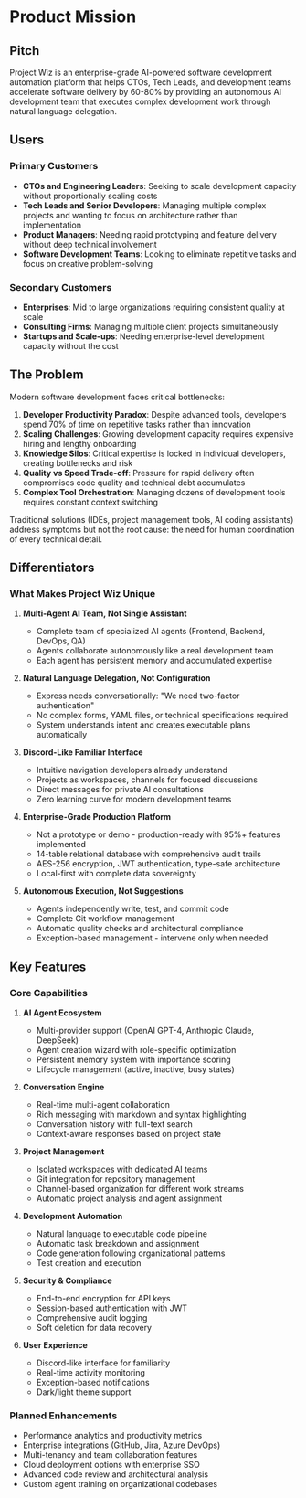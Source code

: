 # Product Mission

## Pitch

Project Wiz is an enterprise-grade AI-powered software development automation platform that helps CTOs, Tech Leads, and development teams accelerate software delivery by 60-80% by providing an autonomous AI development team that executes complex development work through natural language delegation.

## Users

### Primary Customers
- **CTOs and Engineering Leaders**: Seeking to scale development capacity without proportionally scaling costs
- **Tech Leads and Senior Developers**: Managing multiple complex projects and wanting to focus on architecture rather than implementation
- **Product Managers**: Needing rapid prototyping and feature delivery without deep technical involvement
- **Software Development Teams**: Looking to eliminate repetitive tasks and focus on creative problem-solving

### Secondary Customers
- **Enterprises**: Mid to large organizations requiring consistent quality at scale
- **Consulting Firms**: Managing multiple client projects simultaneously
- **Startups and Scale-ups**: Needing enterprise-level development capacity without the cost

## The Problem

Modern software development faces critical bottlenecks:

1. **Developer Productivity Paradox**: Despite advanced tools, developers spend 70% of time on repetitive tasks rather than innovation
2. **Scaling Challenges**: Growing development capacity requires expensive hiring and lengthy onboarding
3. **Knowledge Silos**: Critical expertise is locked in individual developers, creating bottlenecks and risk
4. **Quality vs Speed Trade-off**: Pressure for rapid delivery often compromises code quality and technical debt accumulates
5. **Complex Tool Orchestration**: Managing dozens of development tools requires constant context switching

Traditional solutions (IDEs, project management tools, AI coding assistants) address symptoms but not the root cause: the need for human coordination of every technical detail.

## Differentiators

### What Makes Project Wiz Unique

1. **Multi-Agent AI Team, Not Single Assistant**
   - Complete team of specialized AI agents (Frontend, Backend, DevOps, QA)
   - Agents collaborate autonomously like a real development team
   - Each agent has persistent memory and accumulated expertise

2. **Natural Language Delegation, Not Configuration**
   - Express needs conversationally: "We need two-factor authentication"
   - No complex forms, YAML files, or technical specifications required
   - System understands intent and creates executable plans automatically

3. **Discord-Like Familiar Interface**
   - Intuitive navigation developers already understand
   - Projects as workspaces, channels for focused discussions
   - Direct messages for private AI consultations
   - Zero learning curve for modern development teams

4. **Enterprise-Grade Production Platform**
   - Not a prototype or demo - production-ready with 95%+ features implemented
   - 14-table relational database with comprehensive audit trails
   - AES-256 encryption, JWT authentication, type-safe architecture
   - Local-first with complete data sovereignty

5. **Autonomous Execution, Not Suggestions**
   - Agents independently write, test, and commit code
   - Complete Git workflow management
   - Automatic quality checks and architectural compliance
   - Exception-based management - intervene only when needed

## Key Features

### Core Capabilities

1. **AI Agent Ecosystem**
   - Multi-provider support (OpenAI GPT-4, Anthropic Claude, DeepSeek)
   - Agent creation wizard with role-specific optimization
   - Persistent memory system with importance scoring
   - Lifecycle management (active, inactive, busy states)

2. **Conversation Engine**
   - Real-time multi-agent collaboration
   - Rich messaging with markdown and syntax highlighting
   - Conversation history with full-text search
   - Context-aware responses based on project state

3. **Project Management**
   - Isolated workspaces with dedicated AI teams
   - Git integration for repository management
   - Channel-based organization for different work streams
   - Automatic project analysis and agent assignment

4. **Development Automation**
   - Natural language to executable code pipeline
   - Automatic task breakdown and assignment
   - Code generation following organizational patterns
   - Test creation and execution

5. **Security & Compliance**
   - End-to-end encryption for API keys
   - Session-based authentication with JWT
   - Comprehensive audit logging
   - Soft deletion for data recovery

6. **User Experience**
   - Discord-like interface for familiarity
   - Real-time activity monitoring
   - Exception-based notifications
   - Dark/light theme support

### Planned Enhancements

- Performance analytics and productivity metrics
- Enterprise integrations (GitHub, Jira, Azure DevOps)
- Multi-tenancy and team collaboration features
- Cloud deployment options with enterprise SSO
- Advanced code review and architectural analysis
- Custom agent training on organizational codebases